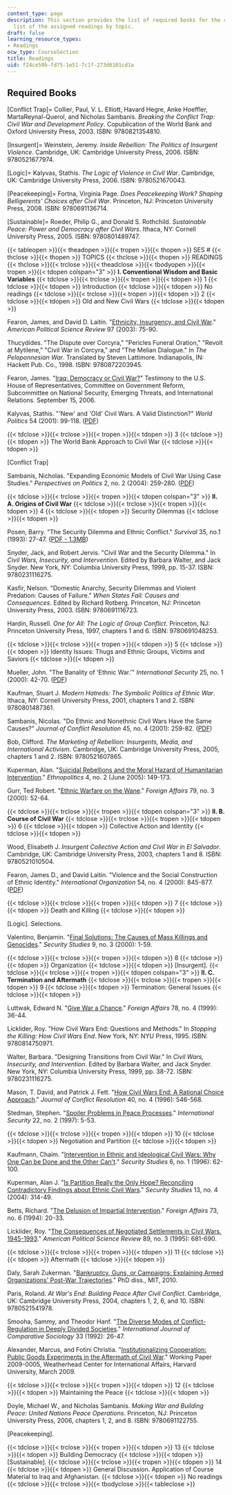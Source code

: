 ```yaml
---
content_type: page
description: This section provides the list of required books for the class and the
  list of the assigned readings by topic.
draft: false
learning_resource_types:
- Readings
ocw_type: CourseSection
title: Readings
uid: f24ce50b-fd75-1e51-7c1f-273d6101cd1a
---
```

## Required Books

\[Conflict Trap\]= Collier, Paul, V. L. Elliott, Havard Hegre, Anke Hoeffler, MartaReynal-Querol, and Nicholas Sambanis. *Breaking the Conflict Trap: Civil War and Development Policy*. Copublication of the World Bank and Oxford University Press, 2003. ISBN: 9780821354810.

\[Insurgent\]= Weinstein, Jeremy. *Inside Rebellion: The Politics of Insurgent Violence*. Cambridge, UK: Cambridge University Press, 2006. ISBN: 9780521677974.

\[Logic\]= Kalyvas, Stathis. *The Logic of Violence in Civil War*. Cambridge, UK: Cambridge University Press, 2006. ISBN: 9780521670043.

\[Peacekeeping\]= Fortna, Virginia Page. *Does Peacekeeping Work? Shaping Belligerents' Choices after Civil War*. Princeton, NJ: Princeton University Press, 2008. ISBN: 9780691136714.

\[Sustainable\]= Roeder, Philip G., and Donald S. Rothchild. *Sustainable Peace: Power and Democracy after Civil Wars*. Ithaca, NY: Cornell University Press, 2005. ISBN: 9780801489747.

{{< tableopen >}}{{< theadopen >}}{{< tropen >}}{{< thopen >}}
SES #
{{< thclose >}}{{< thopen >}}
TOPICS
{{< thclose >}}{{< thopen >}}
READINGS
{{< thclose >}}{{< trclose >}}{{< theadclose >}}{{< tbodyopen >}}{{< tropen >}}{{< tdopen colspan="3" >}}
**I. Conventional Wisdom and Basic Variables**
{{< tdclose >}}{{< trclose >}}{{< tropen >}}{{< tdopen >}}
1
{{< tdclose >}}{{< tdopen >}}
Introduction
{{< tdclose >}}{{< tdopen >}}
No readings
{{< tdclose >}}{{< trclose >}}{{< tropen >}}{{< tdopen >}}
2
{{< tdclose >}}{{< tdopen >}}
Old and New Civil Wars
{{< tdclose >}}{{< tdopen >}}

Fearon, James, and David D. Laitin. "[Ethnicity, Insurgency, and Civil War](http://journals.cambridge.org/action/displayAbstract;jsessionid=ABE2DB95FC59A935017023091D0EB4D3.tomcat1?fromPage=online&aid=142717)." *American Political Science Review* 97 (2003): 75-90.

Thucydides. "The Dispute over Corcyra," "Pericles Funeral Oration," "Revolt at Mytilene," "Civil War in Corcyra," and "The Melian Dialogue." In *The Peloponnesian War*. Translated by Steven Lattimore. Indianapolis, IN: Hackett Pub. Co., 1998. ISBN: 9780872203945.

Fearon, James. "[Iraq: Democracy or Civil War?](http://cisac.stanford.edu/publications/iraq_democracy_or_civil_war/)" Testimony to the U.S. House of Representatives, Committee on Government Reform, Subcommittee on National Security, Emerging Threats, and International Relations. September 15, 2006.

Kalyvas, Stathis. "'New' and 'Old' Civil Wars. A Valid Distinction?" *World Politics* 54 (2001): 99-118. ([PDF](https://www.ncl.ac.uk/media/wwwnclacuk/schoolofhistoryclassicsandarchaeology/Kalyvas%20New%20and%20Old%20Civil%20Wars.pdf))

{{< tdclose >}}{{< trclose >}}{{< tropen >}}{{< tdopen >}}
3
{{< tdclose >}}{{< tdopen >}}
The World Bank Approach to Civil War
{{< tdclose >}}{{< tdopen >}}

\[Conflict Trap\]

Sambanis, Nicholas. "Expanding Economic Models of Civil War Using Case Studies." *Perspectives on Politics* 2, no. 2 (2004): 259-280. ([PDF](http://politics.as.nyu.edu/docs/IO/4744/ns1110.pdf))

{{< tdclose >}}{{< trclose >}}{{< tropen >}}{{< tdopen colspan="3" >}}
**II. A. Origins of Civil War**
{{< tdclose >}}{{< trclose >}}{{< tropen >}}{{< tdopen >}}
4
{{< tdclose >}}{{< tdopen >}}
Security Dilemmas
{{< tdclose >}}{{< tdopen >}}

Posen, Barry. "The Security Dilemma and Ethnic Conflict." *Survival* 35, no.1 (1993): 27-47. ([PDF - 1.3MB](http://web.mit.edu/ssp/people/posen/security-dilemma.pdf))

Snyder, Jack, and Robert Jervis. "Civil War and the Security Dilemma." In *Civil Wars, Insecurity, and Intervention*. Edited by Barbara Walter, and Jack Snyder. New York, NY: Columbia University Press, 1999, pp. 15-37. ISBN: 9780231116275.

Kasfir, Nelson. "Domestic Anarchy, Security Dilemmas and Violent Predation: Causes of Failure." *When States Fail: Causes and Consequences*. Edited by Richard Rotberg. Princeton, NJ: Princeton University Press, 2003. ISBN: 9780691116723.

Hardin, Russell. *One for All: The Logic of Group Conflict*. Princeton, NJ: Princeton University Press, 1997, chapters 1 and 6. ISBN: 9780691048253.

{{< tdclose >}}{{< trclose >}}{{< tropen >}}{{< tdopen >}}
5
{{< tdclose >}}{{< tdopen >}}
Identity Issues: Thugs and Ethnic Groups, Victims and Saviors
{{< tdclose >}}{{< tdopen >}}

Mueller, John. "The Banality of 'Ethnic War.'" *International Security* 25, no. 1 (2000): 42-70. ([PDF](https://politicalscience.osu.edu/faculty/jmueller/is2000.pdf))

Kaufman, Stuart J. *Modern Hatreds: The Symbolic Politics of Ethnic War*. Ithaca, NY: Cornell University Press, 2001, chapters 1 and 2. ISBN: 9780801487361.

Sambanis, Nicolas. "Do Ethnic and Nonethnic Civil Wars Have the Same Causes?" *Journal of Conflict Resolution* 45, no. 4 (2001): 259-82. ([PDF](http://www.yale.edu/macmillan/ocvprogram/licep/3/sambanis/EthnicWarPaper.pdf))

Bob, Clifford. *The Marketing of Rebellion: Insurgents, Media, and International Activism*. Cambridge, UK: Cambridge University Press, 2005, chapters 1 and 2. ISBN: 9780521607865.

Kuperman, Alan. "[Suicidal Rebellions and the Moral Hazard of Humanitarian Intervention](http://www.informaworld.com/smpp/content~db=all~content=a714023318)." *Ethnopolitics* 4, no. 2 (June 2005): 149-173.

Gurr, Ted Robert. "[Ethnic Warfare on the Wane](http://www.foreignaffairs.com/articles/56045/ted-robert-gurr/ethnic-warfare-on-the-wane)." *Foreign Affairs* 79, no. 3 (2000): 52-64.

{{< tdclose >}}{{< trclose >}}{{< tropen >}}{{< tdopen colspan="3" >}}
**II. B. Course of Civil War** 
{{< tdclose >}}{{< trclose >}}{{< tropen >}}{{< tdopen >}}
6
{{< tdclose >}}{{< tdopen >}}
Collective Action and Identity
{{< tdclose >}}{{< tdopen >}}

Wood, Elisabeth J. *Insurgent Collective Action and Civil War in El Salvador*. Cambridge, UK: Cambridge University Press, 2003, chapters 1 and 8. ISBN: 9780521010504.

Fearon, James D., and David Laitin. "Violence and the Social Construction of Ethnic Identity." *International Organization* 54, no. 4 (2000): 845-877. ([PDF](https://web.stanford.edu/group/fearon-research/cgi-bin/wordpress/wp-content/uploads/2013/10/Violence-and-the-Social-Construction-of-Ethnic-Identity.pdf))

{{< tdclose >}}{{< trclose >}}{{< tropen >}}{{< tdopen >}}
7
{{< tdclose >}}{{< tdopen >}}
Death and Killing
{{< tdclose >}}{{< tdopen >}}

\[Logic\]. Selections.

Valentino, Benjamin. "[Final Solutions: The Causes of Mass Killings and Genocides](http://www.informaworld.com/smpp/content~db=all~content=a788860404~frm=titlelink)." *Security Studies* 9, no. 3 (2000): 1-59.

{{< tdclose >}}{{< trclose >}}{{< tropen >}}{{< tdopen >}}
8
{{< tdclose >}}{{< tdopen >}}
Organization
{{< tdclose >}}{{< tdopen >}}
\[Insurgent\].
{{< tdclose >}}{{< trclose >}}{{< tropen >}}{{< tdopen colspan="3" >}}
**II. C. Termination and Aftermath**
{{< tdclose >}}{{< trclose >}}{{< tropen >}}{{< tdopen >}}
9
{{< tdclose >}}{{< tdopen >}}
Termination: General Issues
{{< tdclose >}}{{< tdopen >}}

Luttwak, Edward N. "[Give War a Chance](http://www.foreignaffairs.com/articles/55210/edward-n-luttwak/give-war-a-chance)." *Foreign Affairs* 78, no. 4 (1999): 36-44.

Licklider, Roy. "How Civil Wars End: Questions and Methods." In *Stopping the Killing: How Civil Wars End*. New York, NY: NYU Press, 1995. ISBN: 9780814750971.

Walter, Barbara. "Designing Transitions from Civil War." In *Civil Wars, Insecurity, and Intervention*. Edited by Barbara Walter, and Jack Snyder. New York, NY: Columbia University Press, 1999, pp. 38-72. ISBN: 9780231116275.

Mason, T. David, and Patrick J. Fett. "[How Civil Wars End: A Rational Choice Approach](http://jcr.sagepub.com/content/40/4/546.abstract)." *Journal of Conflict Resolution* 40, no. 4 (1996): 546-568.

Stedman, Stephen. "[Spoiler Problems in Peace Processes](http://fsi.stanford.edu/publications/spoiler_problems_in_peace_processes/)." *International Security* 22, no. 2 (1997): 5-53.

{{< tdclose >}}{{< trclose >}}{{< tropen >}}{{< tdopen >}}
10
{{< tdclose >}}{{< tdopen >}}
Negotiation and Partition
{{< tdclose >}}{{< tdopen >}}

Kaufmann, Chaim. "[Intervention in Ethnic and Ideological Civil Wars: Why One Can be Done and the Other Can't](http://www.informaworld.com/smpp/7001985-46187419/content~db=all~content=a788942256~frm=abslink)." *Security Studies* 6, no. 1 (1996): 62-100.

Kuperman, Alan J. "[Is Partition Really the Only Hope? Reconciling Contradictory Findings about Ethnic Civil Wars](https://www.tandfonline.com/doi/abs/10.1080/09636410490945910)." *Security Studies* 13, no. 4 (2004): 314-49.

Betts, Richard. "[The Delusion of Impartial Intervention](http://www.foreignaffairs.com/articles/50545/richard-k-betts/the-delusion-of-impartial-intervention)." *Foreign Affairs* 73, no. 6 (1994): 20-33.

Licklider, Roy. "[The Consequences of Negotiated Settlements in Civil Wars, 1945-1993](http://www.jstor.org/stable/2082982)." *American Political Science Review* 89, no. 3 (1995): 681-690.

{{< tdclose >}}{{< trclose >}}{{< tropen >}}{{< tdopen >}}
11
{{< tdclose >}}{{< tdopen >}}
Aftermath
{{< tdclose >}}{{< tdopen >}}

Daly, Sarah Zukerman. "[Bankruptcy, Guns, or Campaigns: Explaining Armed Organizations' Post-War Trajectories](http://dspace.mit.edu/handle/1721.1/64616)." PhD diss., MIT, 2010.

Paris, Roland. *At War's End: Building Peace After Civil Conflict*. Cambridge, UK: Cambridge University Press, 2004, chapters 1, 2, 6, and 10. ISBN: 9780521541978.

Smooha, Sammy, and Theodor Hanf. "[The Diverse Modes of Conflict-Regulation in Deeply Divided Societies](https://www.researchgate.net/publication/233520365_The_Diverse_Modes_of_Conflict-Regulation_in_Deeply_Divided_Societies)." *International Journal of Comparative Sociology* 33 (1992): 26-47.

Alexander, Marcus, and Fotini Christia. "[Institutionalizing Cooperation: Public Goods Experiments in the Aftermath of Civil War](https://wcfia.harvard.edu/publications/institutionalizing-cooperation-public-goods-experiments-aftermath-civil-war)." Working Paper 2009-0005, Weatherhead Center for International Affairs, Harvard University, March 2009.

{{< tdclose >}}{{< trclose >}}{{< tropen >}}{{< tdopen >}}
12
{{< tdclose >}}{{< tdopen >}}
Maintaining the Peace
{{< tdclose >}}{{< tdopen >}}

Doyle, Michael W., and Nicholas Sambanis. *Making War and Building Peace: United Nations Peace Operations*. Princeton, NJ: Princeton University Press, 2006, chapters 1, 2, and 8. ISBN: 9780691122755.

\[Peacekeeping\].

{{< tdclose >}}{{< trclose >}}{{< tropen >}}{{< tdopen >}}
13
{{< tdclose >}}{{< tdopen >}}
Building Democracy
{{< tdclose >}}{{< tdopen >}}
\[Sustainable\].
{{< tdclose >}}{{< trclose >}}{{< tropen >}}{{< tdopen >}}
14
{{< tdclose >}}{{< tdopen >}}
General Discussion. Application of Course Material to Iraq and Afghanistan.
{{< tdclose >}}{{< tdopen >}}
No readings
{{< tdclose >}}{{< trclose >}}{{< tbodyclose >}}{{< tableclose >}}